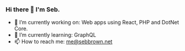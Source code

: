 ### Hi there 👋 I'm Seb.

- 🔭 I’m currently working on: Web apps using React, PHP and DotNet Core.
- 🌱 I’m currently learning: GraphQL
- 📫 How to reach me: me@sebbrown.net

